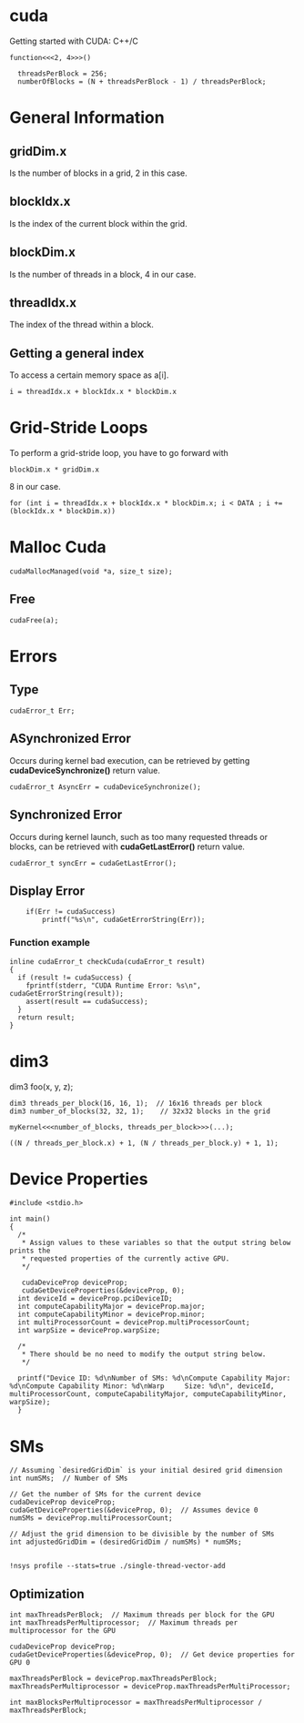   # cuda
Getting started with CUDA: C++/C

    function<<<2, 4>>>()
     
      threadsPerBlock = 256;
      numberOfBlocks = (N + threadsPerBlock - 1) / threadsPerBlock;

# General Information

## gridDim.x
Is the number of blocks in a grid, 2 in this case.

## blockIdx.x
Is the index of the current block within the grid.

## blockDim.x
Is the number of threads in a block, 4 in our case.

## threadIdx.x
The index of the thread within a block.

## Getting a general index
To access a certain memory space as a[i].

    i = threadIdx.x + blockIdx.x * blockDim.x

# Grid-Stride Loops
To perform a grid-stride loop, you have to go forward with

    blockDim.x * gridDim.x

8 in our case.

    for (int i = threadIdx.x + blockIdx.x * blockDim.x; i < DATA ; i += (blockIdx.x * blockDim.x))

# Malloc Cuda

    cudaMallocManaged(void *a, size_t size);

## Free

    cudaFree(a);

# Errors

## Type
    cudaError_t Err;

## ASynchronized Error
Occurs during kernel bad execution, can be retrieved by getting **cudaDeviceSynchronize()** return value.

    cudaError_t AsyncErr = cudaDeviceSynchronize();

## Synchronized Error
Occurs during kernel launch, such as too many requested threads or blocks, can be retrieved with **cudaGetLastError()** return value.

    cudaError_t syncErr = cudaGetLastError();

## Display Error

        if(Err != cudaSuccess)
            printf("%s\n", cudaGetErrorString(Err));

### Function example

    inline cudaError_t checkCuda(cudaError_t result)
    {
      if (result != cudaSuccess) {
        fprintf(stderr, "CUDA Runtime Error: %s\n", cudaGetErrorString(result));
        assert(result == cudaSuccess);
      }
      return result;
    }

# dim3
dim3 foo(x, y, z);

    dim3 threads_per_block(16, 16, 1);  // 16x16 threads per block
    dim3 number_of_blocks(32, 32, 1);    // 32x32 blocks in the grid

    myKernel<<<number_of_blocks, threads_per_block>>>(...);

    ((N / threads_per_block.x) + 1, (N / threads_per_block.y) + 1, 1);

# Device Properties

    #include <stdio.h>
  
    int main()
    {
      /*
       * Assign values to these variables so that the output string below prints the
       * requested properties of the currently active GPU.
       */

       cudaDeviceProp deviceProp;
       cudaGetDeviceProperties(&deviceProp, 0);
      int deviceId = deviceProp.pciDeviceID;
      int computeCapabilityMajor = deviceProp.major;
      int computeCapabilityMinor = deviceProp.minor;
      int multiProcessorCount = deviceProp.multiProcessorCount;
      int warpSize = deviceProp.warpSize;

      /*
       * There should be no need to modify the output string below.
       */

      printf("Device ID: %d\nNumber of SMs: %d\nCompute Capability Major: %d\nCompute Capability Minor: %d\nWarp     Size: %d\n", deviceId, multiProcessorCount, computeCapabilityMajor, computeCapabilityMinor, warpSize);
      }


# SMs

    // Assuming `desiredGridDim` is your initial desired grid dimension
    int numSMs;  // Number of SMs

    // Get the number of SMs for the current device
    cudaDeviceProp deviceProp;
    cudaGetDeviceProperties(&deviceProp, 0);  // Assumes device 0
    numSMs = deviceProp.multiProcessorCount;

    // Adjust the grid dimension to be divisible by the number of SMs
    int adjustedGridDim = (desiredGridDim / numSMs) * numSMs;

    
    !nsys profile --stats=true ./single-thread-vector-add

## Optimization

    int maxThreadsPerBlock;  // Maximum threads per block for the GPU
    int maxThreadsPerMultiprocessor;  // Maximum threads per multiprocessor for the GPU

    cudaDeviceProp deviceProp;
    cudaGetDeviceProperties(&deviceProp, 0);  // Get device properties for GPU 0

    maxThreadsPerBlock = deviceProp.maxThreadsPerBlock;
    maxThreadsPerMultiprocessor = deviceProp.maxThreadsPerMultiProcessor;

    int maxBlocksPerMultiprocessor = maxThreadsPerMultiprocessor / maxThreadsPerBlock;
